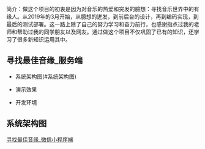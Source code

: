 简介：做这个项目的初衷是因为对音乐的热爱和突发的臆想：寻找音乐世界中的有缘人。从2019年的3月开始，从臆想的迸发，到前后台的设计，再到编码实现，到最后的测试部署。这一路上除了自己的努力学习和奋力前行，也感谢指点过我的老师和帮助过我的同学朋友以及网友。通过做这个项目不仅巩固了已有的知识，还学习了很多新知识运用其中。

## 寻找最佳音缘_服务端

* 系统架构图(#系统架构图)
- 演示效果
* 开发环境

## 系统架构图

<a href="https://github.com/Kevin-free/yinyuan_weapp" rel="nofollow">寻找最佳音缘_微信小程序端</a>
